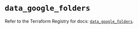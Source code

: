 # `data_google_folders`

Refer to the Terraform Registry for docs: [`data_google_folders`](https://registry.terraform.io/providers/hashicorp/google-beta/6.12.0/docs/data-sources/google_folders).

